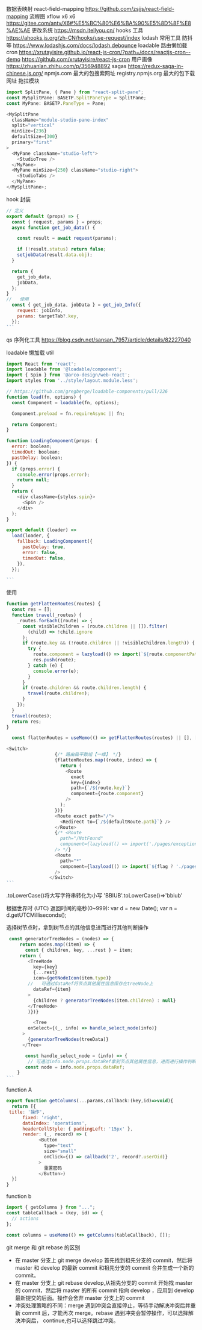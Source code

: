 数据表映射 react-field-mapping https://github.com/zsjjs/react-field-mapping
流程图 xflow x6
x6 https://gitee.com/antv/X6#%E5%BC%80%E6%BA%90%E5%8D%8F%E8%AE%AE
更改系统 https://msdn.itellyou.cn/
hooks 工具 https://ahooks.js.org/zh-CN/hooks/use-request/index
lodash 常用工具 防抖等 https://www.lodashjs.com/docs/lodash.debounce
loadable 路由懒加载
cron https://xrutayisire.github.io/react-js-cron/?path=/docs/reactjs-cron--demo
https://github.com/xrutayisire/react-js-cron
用户画像 https://zhuanlan.zhihu.com/p/356948892
sagas https://redux-saga-in-chinese.js.org/
npmjs.com 最大的包搜索网址
registry.npmjs.org 最大的包下载网址
拖拉模块

```javascript {.line-numbers}
import SplitPane, { Pane } from "react-split-pane";
const MySplitPane: BASETP.SplitPaneType = SplitPane;
const MyPane: BASETP.PaneType = Pane;

<MySplitPane
  className="module-studio-pane-index"
  split="vertical"
  minSize={236}
  defaultSize={300}
  primary="first"
>
  <MyPane className="studio-left">
    <StudioTree />
  </MyPane>
  <MyPane minSize={250} className="studio-right">
    <StudioTabs />
  </MyPane>
</MySplitPane>;
```

hook 封装

````javascript {.line-numbers}
// 定义
export default (props) => {
  const { request, params } = props;
  async function get_job_data() {

    const result = await request(params);

    if (!result.status) return false;
    setjobData(result.data.obj);
  }

  return {
    get_job_data,
    jobData,
  };
}
//   使用
  const { get_job_data, jobData } = get_job_Info({
    request: jobInfo,
    params: targetTab?.key,
  });
```
````

qs 序列化工具 https://blog.csdn.net/sansan_7957/article/details/82227040

loadable 懒加载 util

````javascript {.line-numbers}
import React from 'react';
import loadable from '@loadable/component';
import { Spin } from '@arco-design/web-react';
import styles from '../style/layout.module.less';

// https://github.com/gregberge/loadable-components/pull/226
function load(fn, options) {
  const Component = loadable(fn, options);

  Component.preload = fn.requireAsync || fn;

  return Component;
}

function LoadingComponent(props: {
  error: boolean;
  timedOut: boolean;
  pastDelay: boolean;
}) {
  if (props.error) {
    console.error(props.error);
    return null;
  }
  return (
    <div className={styles.spin}>
      <Spin />
    </div>
  );
}

export default (loader) =>
  load(loader, {
    fallback: LoadingComponent({
      pastDelay: true,
      error: false,
      timedOut: false,
    }),
  });

```
````

使用

````javascript {.line-numbers}
function getFlattenRoutes(routes) {
  const res = [];
  function travel(_routes) {
    _routes.forEach((route) => {
      const visibleChildren = (route.children || []).filter(
        (child) => !child.ignore
      );
      if (route.key && (!route.children || !visibleChildren.length)) {
        try {
          route.component = lazyload(() => import(`${route.componentPath}`));
          res.push(route);
        } catch (e) {
          console.error(e);
        }
      }
      if (route.children && route.children.length) {
        travel(route.children);
      }
    });
  }
  travel(routes);
  return res;
}

  const flattenRoutes = useMemo(() => getFlattenRoutes(routes) || [], [routes]);

<Switch>
                  {/* 路由扁平数组【一维】 */}
                  {flattenRoutes.map((route, index) => {
                    return (
                      <Route
                        exact
                        key={index}
                        path={`/${route.key}`}
                        component={route.component}
                      />
                    );
                  })}
                  <Route exact path="/">
                    <Redirect to={`/${defaultRoute.path}`} />
                  </Route>
                  {/* <Route
                    path="/NotFound"
                    component={lazyload(() => import('./pages/exception/404'))}
                  /> */}
                  <Route
                    path="*"
                    component={lazyload(() => import(`${flag ? './pages/exception/403' : './pages/exception/404'}`))}
                  />
                </Switch>
```
````

.toLowerCase()将大写字符串转化为小写 'BBIUB'.toLowerCase()=>'bbiub'

根据世界时 (UTC) 返回时间的毫秒(0~999):
var d = new Date();
var n = d.getUTCMilliseconds();

选择树节点时，拿到树节点的其他信息进而进行其他判断操作

````javascript {.line-numbers}
 const generatorTreeNodes = (nodes) => {
     return nodes.map((item) => {
       const { children, key, ...rest } = item;
     return (
        <TreeNode
          key={key}
          {...rest}
          icon={getNodeIcon(item.type)}
        //   可通过dataRef将节点其他属性信息保存在treeNode上
          dataRef={item}
        >
          {children ? generatorTreeNodes(item.children) : null}
        </TreeNode>
        )})}

          <Tree
        onSelect={(_, info) => handle_select_node(info)}
      >
        {generatorTreeNodes(treeData)}
      </Tree>

       const handle_select_node = (info) => {
        // 可通过info.node.props.dataRef拿到节点其他属性信息，进而进行操作判断
       const node = info.node.props.dataRef;
    }
```
````

<!-- 两个module间回调函数的使用 -->

function A

```javascript {.line-numbers}
export function getColumns(...params,callback:(key,id)=>void){
  return [{
 title: '操作',
      fixed: 'right',
      dataIndex: 'operations',
      headerCellStyle: { paddingLeft: '15px' },
      render: (_, record) => (
            <Button
              type="text"
              size="small"
              onClick={() => callback('2', record?.userOid)}
            >
              重置密码
            </Button>)
  }]
}
```

function b

```javascript {.line-numbers}
import { getColumns } from "...";
const tableCallback = (key, id) => {
  // actions
};

const columns = useMemo(() => getColumns(tableCallback), []);
```

git merge 和 git rebase 的区别

- 在 master 分支上 git merge develop 首先找到祖先分支的 commit，然后将 master 和 develop 的最新 commit 和祖先分支的 commit 合并生成一个新的 commit。
- 在 master 分支上 git rebase develop,从祖先分支的 commit 开始找 master 的 commit，然后将 master 的所有 commit 指向 develop ，应用到 develop 最新提交的后面。操作会舍弃 master 分支上的 commit
- 冲突处理策略的不同：merge 遇到冲突会直接停止，等待手动解决冲突后并重新 commit 后，才能再次 merge。rebase 遇到冲突会暂停操作，可以选择解决冲突后， continue,也可以选择跳过冲突。
